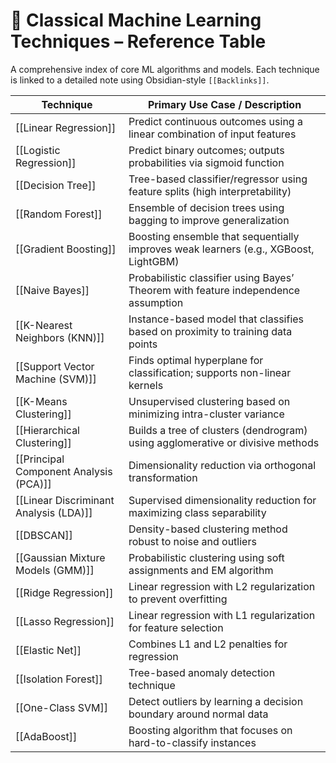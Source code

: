 # 🤖 Classical Machine Learning Techniques – Reference Table

A comprehensive index of core ML algorithms and models. Each technique is linked to a detailed note using Obsidian-style `[[Backlinks]]`.

| **Technique**                   | **Primary Use Case / Description**                                                   |
|----------------------------------|----------------------------------------------------------------------------------------|
| [[Linear Regression]]           | Predict continuous outcomes using a linear combination of input features               |
| [[Logistic Regression]]         | Predict binary outcomes; outputs probabilities via sigmoid function                    |
| [[Decision Tree]]               | Tree-based classifier/regressor using feature splits (high interpretability)           |
| [[Random Forest]]               | Ensemble of decision trees using bagging to improve generalization                     |
| [[Gradient Boosting]]           | Boosting ensemble that sequentially improves weak learners (e.g., XGBoost, LightGBM)   |
| [[Naive Bayes]]                 | Probabilistic classifier using Bayes’ Theorem with feature independence assumption     |
| [[K-Nearest Neighbors (KNN)]]   | Instance-based model that classifies based on proximity to training data points        |
| [[Support Vector Machine (SVM)]]| Finds optimal hyperplane for classification; supports non-linear kernels               |
| [[K-Means Clustering]]          | Unsupervised clustering based on minimizing intra-cluster variance                     |
| [[Hierarchical Clustering]]     | Builds a tree of clusters (dendrogram) using agglomerative or divisive methods         |
| [[Principal Component Analysis (PCA)]] | Dimensionality reduction via orthogonal transformation                         |
| [[Linear Discriminant Analysis (LDA)]] | Supervised dimensionality reduction for maximizing class separability         |
| [[DBSCAN]]                      | Density-based clustering method robust to noise and outliers                           |
| [[Gaussian Mixture Models (GMM)]] | Probabilistic clustering using soft assignments and EM algorithm                    |
| [[Ridge Regression]]            | Linear regression with L2 regularization to prevent overfitting                        |
| [[Lasso Regression]]            | Linear regression with L1 regularization for feature selection                         |
| [[Elastic Net]]                 | Combines L1 and L2 penalties for regression                                            |
| [[Isolation Forest]]            | Tree-based anomaly detection technique                                                 |
| [[One-Class SVM]]               | Detect outliers by learning a decision boundary around normal data                     |
| [[AdaBoost]]                    | Boosting algorithm that focuses on hard-to-classify instances                          |

